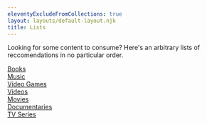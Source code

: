 ```yaml
---
eleventyExcludeFromCollections: true
layout: layouts/default-layout.njk
title: Lists
---
```


Looking for some content to consume? Here's an arbitrary lists of reccomendations in no particular order.

<!-- <div class = "post-container">
{% for post in collections.list %}
  <article >
    <a href="{{ post.url | url }}" class="post">
      {{ post.data.title }}
    </a>
  </article>
{% endfor %}
</div> -->


<div class="post-container">
  <article>
    <a href="/posts/lists/books/" class="post">Books</a>
  </article>
  <article>
    <a href="/posts/lists/music/" class="post">Music</a>
  </article>
  <article>
    <a href="/posts/lists/video-games/" class="post">Video Games</a>
  </article>
  <article>
    <a href="/posts/lists/videos/" class="post">Videos</a>
  </article>
  <article>
    <a href="/posts/lists/movies/" class="post">Movies</a>
  </article>
  <article>
    <a href="/posts/lists/documentaries/" class="post">Documentaries</a>
  </article>
    <article>
    <a href="/posts/lists/tv-series/" class="post">TV Series</a>
  </article>
</div>
